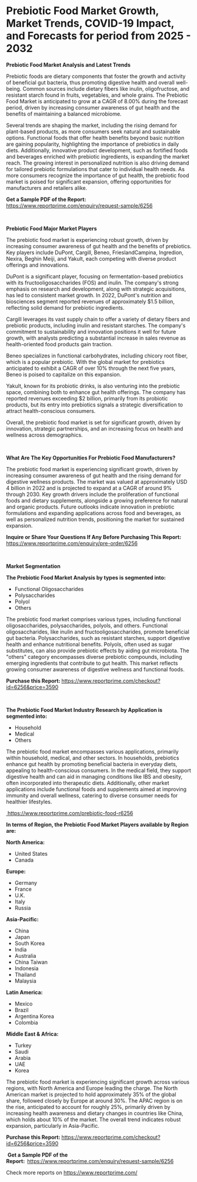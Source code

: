 <p><h1>Prebiotic Food Market Growth, Market Trends, COVID-19 Impact, and Forecasts for period from 2025 - 2032</h1></p><p><strong>Prebiotic Food Market Analysis and Latest Trends</strong></p>
<p><p>Prebiotic foods are dietary components that foster the growth and activity of beneficial gut bacteria, thus promoting digestive health and overall well-being. Common sources include dietary fibers like inulin, oligofructose, and resistant starch found in fruits, vegetables, and whole grains. The Prebiotic Food Market is anticipated to grow at a CAGR of 8.00% during the forecast period, driven by increasing consumer awareness of gut health and the benefits of maintaining a balanced microbiome.</p><p>Several trends are shaping the market, including the rising demand for plant-based products, as more consumers seek natural and sustainable options. Functional foods that offer health benefits beyond basic nutrition are gaining popularity, highlighting the importance of prebiotics in daily diets. Additionally, innovative product development, such as fortified foods and beverages enriched with prebiotic ingredients, is expanding the market reach. The growing interest in personalized nutrition is also driving demand for tailored prebiotic formulations that cater to individual health needs. As more consumers recognize the importance of gut health, the prebiotic food market is poised for significant expansion, offering opportunities for manufacturers and retailers alike.</p></p>
<p><strong>Get a Sample PDF of the Report:&nbsp;</strong> <a href="https://www.reportprime.com/enquiry/request-sample/6256?utm_campaign=3206&utm_medium=2&utm_source=Github&utm_content=ia&utm_term=19032025&utm_id=prebiotic-food">https://www.reportprime.com/enquiry/request-sample/6256</a></p>
<p>&nbsp;</p>
<p><strong>Prebiotic Food Major Market Players</strong></p>
<p><p>The prebiotic food market is experiencing robust growth, driven by increasing consumer awareness of gut health and the benefits of prebiotics. Key players include DuPont, Cargill, Beneo, FrieslandCampina, Ingredion, Nexira, Beghin Meiji, and Yakult, each competing with diverse product offerings and innovations.</p><p>DuPont is a significant player, focusing on fermentation-based prebiotics with its fructooligosaccharides (FOS) and inulin. The company's strong emphasis on research and development, along with strategic acquisitions, has led to consistent market growth. In 2022, DuPont's nutrition and biosciences segment reported revenues of approximately $1.5 billion, reflecting solid demand for prebiotic ingredients.</p><p>Cargill leverages its vast supply chain to offer a variety of dietary fibers and prebiotic products, including inulin and resistant starches. The company's commitment to sustainability and innovation positions it well for future growth, with analysts predicting a substantial increase in sales revenue as health-oriented food products gain traction.</p><p>Beneo specializes in functional carbohydrates, including chicory root fiber, which is a popular prebiotic. With the global market for prebiotics anticipated to exhibit a CAGR of over 10% through the next five years, Beneo is poised to capitalize on this expansion.</p><p>Yakult, known for its probiotic drinks, is also venturing into the prebiotic space, combining both to enhance gut health offerings. The company has reported revenues exceeding $2 billion, primarily from its probiotic products, but its entry into prebiotics signals a strategic diversification to attract health-conscious consumers.</p><p>Overall, the prebiotic food market is set for significant growth, driven by innovation, strategic partnerships, and an increasing focus on health and wellness across demographics.</p></p>
<p>&nbsp;</p>
<p><strong>What Are The Key Opportunities For Prebiotic Food Manufacturers?</strong></p>
<p><p>The prebiotic food market is experiencing significant growth, driven by increasing consumer awareness of gut health and the rising demand for digestive wellness products. The market was valued at approximately USD 4 billion in 2022 and is projected to expand at a CAGR of around 9% through 2030. Key growth drivers include the proliferation of functional foods and dietary supplements, alongside a growing preference for natural and organic products. Future outlooks indicate innovation in prebiotic formulations and expanding applications across food and beverages, as well as personalized nutrition trends, positioning the market for sustained expansion.</p></p>
<p><strong>Inquire or Share Your Questions If Any Before Purchasing This Report:</strong> <a href="https://www.reportprime.com/enquiry/pre-order/6256?utm_campaign=3206&utm_medium=2&utm_source=Github&utm_content=ia&utm_term=19032025&utm_id=prebiotic-food">https://www.reportprime.com/enquiry/pre-order/6256</a></p>
<p>&nbsp;</p>
<p><strong>Market Segmentation</strong></p>
<p><strong>The Prebiotic Food Market Analysis by types is segmented into:</strong></p>
<p><ul><li>Functional Oligosaccharides</li><li>Polysaccharides</li><li>Polyol</li><li>Others</li></ul></p>
<p><p>The prebiotic food market comprises various types, including functional oligosaccharides, polysaccharides, polyols, and others. Functional oligosaccharides, like inulin and fructooligosaccharides, promote beneficial gut bacteria. Polysaccharides, such as resistant starches, support digestive health and enhance nutritional benefits. Polyols, often used as sugar substitutes, can also provide prebiotic effects by aiding gut microbiota. The "others" category encompasses diverse prebiotic compounds, including emerging ingredients that contribute to gut health. This market reflects growing consumer awareness of digestive wellness and functional foods.</p></p>
<p><strong>Purchase this Report:&nbsp;</strong><a href="https://www.reportprime.com/checkout?id=6256&price=3590&utm_campaign=3206&utm_medium=2&utm_source=Github&utm_content=ia&utm_term=19032025&utm_id=prebiotic-food">https://www.reportprime.com/checkout?id=6256&price=3590</a></p>
<p>&nbsp;</p>
<p><strong>The Prebiotic Food Market Industry Research by Application is segmented into:</strong></p>
<p><ul><li>Household</li><li>Medical</li><li>Others</li></ul></p>
<p><p>The prebiotic food market encompasses various applications, primarily within household, medical, and other sectors. In households, prebiotics enhance gut health by promoting beneficial bacteria in everyday diets, appealing to health-conscious consumers. In the medical field, they support digestive health and can aid in managing conditions like IBS and obesity, often incorporated into therapeutic diets. Additionally, other market applications include functional foods and supplements aimed at improving immunity and overall wellness, catering to diverse consumer needs for healthier lifestyles.</p></p>
<p><a href="https://www.reportprime.com/prebiotic-food-r6256?utm_campaign=3206&utm_medium=2&utm_source=Github&utm_content=ia&utm_term=19032025&utm_id=prebiotic-food">&nbsp;https://www.reportprime.com/prebiotic-food-r6256</a></p>
<p><strong>In terms of Region, the Prebiotic Food Market Players available by Region are:</strong></p>
<p>
    <p> <strong> North America: </strong>
        <ul>
            <li>United States</li>
            <li>Canada</li>
        </ul>
        </p> 
    <p> <strong> Europe: </strong>
        <ul>
            <li>Germany</li>
            <li>France</li>
            <li>U.K.</li>
            <li>Italy</li>
            <li>Russia</li>
        </ul>
        </p> 
    <p> <strong> Asia-Pacific: </strong>
        <ul>
            <li>China</li>
            <li>Japan</li>
            <li>South Korea</li>
            <li>India</li>
            <li>Australia</li>
            <li>China Taiwan</li>
            <li>Indonesia</li>
            <li>Thailand</li>
            <li>Malaysia</li>
        </ul>
        </p> 
    <p> <strong> Latin America: </strong>
        <ul>
            <li>Mexico</li>
            <li>Brazil</li>
            <li>Argentina Korea</li>
            <li>Colombia</li>
        </ul>
        </p> 
    <p> <strong> Middle East & Africa: </strong>
        <ul>
            <li>Turkey</li>
            <li>Saudi</li>
            <li>Arabia</li>
            <li>UAE</li>
            <li>Korea</li>
        </ul>
    </p>
    </p>
<p><p>The prebiotic food market is experiencing significant growth across various regions, with North America and Europe leading the charge. The North American market is projected to hold approximately 35% of the global share, followed closely by Europe at around 30%. The APAC region is on the rise, anticipated to account for roughly 25%, primarily driven by increasing health awareness and dietary changes in countries like China, which holds about 10% of the market. The overall trend indicates robust expansion, particularly in Asia-Pacific.</p></p>
<p><strong>Purchase this Report: </strong><a href="https://www.reportprime.com/checkout?id=6256&price=3590&utm_campaign=3206&utm_medium=2&utm_source=Github&utm_content=ia&utm_term=19032025&utm_id=prebiotic-food">https://www.reportprime.com/checkout?id=6256&price=3590</a></p>
<p>&nbsp;<strong>Get a Sample PDF of the Report:&nbsp;&nbsp;</strong><a href="https://www.reportprime.com/enquiry/request-sample/6256?utm_campaign=3206&utm_medium=2&utm_source=Github&utm_content=ia&utm_term=19032025&utm_id=prebiotic-food">https://www.reportprime.com/enquiry/request-sample/6256</a></p>
<p><strong></strong></p>
<p>Check more reports on <a href="https://www.reportprime.com/?utm_campaign=3206&utm_medium=2&utm_source=Github&utm_content=ia&utm_term=19032025&utm_id=prebiotic-food">https://www.reportprime.com/</a></p>